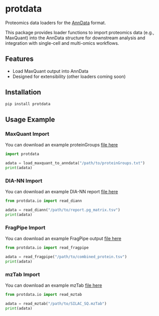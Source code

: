 # protdata

Proteomics data loaders for the [AnnData](https://anndata.readthedocs.io/) format.

This package provides loader functions to import proteomics data (e.g., MaxQuant) into the AnnData structure for downstream analysis and integration with single-cell and multi-omics workflows.

## Features
- Load MaxQuant output into AnnData
- Designed for extensibility (other loaders coming soon)

## Installation
```bash
pip install protdata
```

## Usage Example

### MaxQuant Import

You can download an example proteinGroups [file here](https://zenodo.org/records/3774452/files/MaxQuant_Protein_Groups.tabular?download=1)
```python
import protdata

adata = load_maxquant_to_anndata("/path/to/proteinGroups.txt")
print(adata)
``` 

### DIA-NN Import

You can download an example DIA-NN report [file here](https://github.com/vdemichev/DiaNN/raw/master/diann-output-examples/report.pg_matrix.tsv)

```python
from protdata.io import read_diann

adata = read_diann("/path/to/report.pg_matrix.tsv")
print(adata)
```

### FragPipe Import

You can download an example FragPipe output [file here](https://github.com/Nesvilab/philosopher/blob/master/testdata/combined_protein.tsv?raw=true)

```python
from protdata.io import read_fragpipe

adata = read_fragpipe("/path/to/combined_protein.tsv")
print(adata)
```

### mzTab Import

You can download an example mzTab [file here](https://raw.githubusercontent.com/HUPO-PSI/mzTab/refs/heads/master/examples/1_0-Proteomics-Release/SILAC_SQ.mzTab)

```python
from protdata.io import read_mztab

adata = read_mztab("/path/to/SILAC_SQ.mzTab")
print(adata)
```



